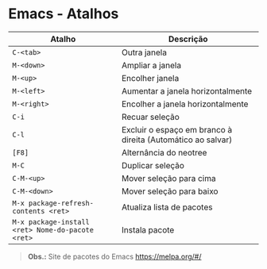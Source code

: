 
# Emacs - Atalhos

| Atalho                                           | Descrição                                                   |
| ------------------------------------------------ | ----------------------------------------------------------- |
| `C-<tab>`                                        | Outra janela                                                |
| `M-<down>`                                       | Ampliar a janela                                            |
| `M-<up>`                                         | Encolher janela                                             |
| `M-<left>`                                       | Aumentar a janela horizontalmente                           |
| `M-<right>`                                      | Encolher a janela horizontalmente                           |
| `C-i`                                            | Recuar seleção                                              |
| `C-l`                                            | Excluir o espaço em branco à direita (Automático ao salvar) |
| `[F8]`                                           | Alternância do neotree                                      |
| `M-C`                                            | Duplicar seleção                                            |
| `C-M-<up>`                                       | Mover seleção para cima                                     |
| `C-M-<down>`                                     | Mover seleção para baixo                                    |
| `M-x package-refresh-contents <ret>`             | Atualiza lista de pacotes                                   |
| `M-x package-install <ret> Nome-do-pacote <ret>` | Instala pacote                                              |

> **Obs.:** Site de pacotes do Emacs https://melpa.org/#/